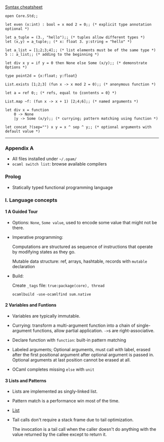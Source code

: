 [Syntax cheatsheet](http://www.ocamlpro.com/files/ocaml-lang.pdf)


    open Core.Std;;

    let even (x:int) : bool = x mod 2 = 0;; (* explicit type annotation optional *)
    
    let a_tuple = (3., "hello");; (* tuples allow different types *)
    let (x,y) = a_tuple;; (* x: float 3. y:string = "hello" *)

    let a_list = [1;2;3;4];; (* list elements must be of the same type *)
    5 :: a_list;; (* adding to the beginning *)

    let div x y = if y = 0 then None else Some (x/y);; (* demonstrate Options *)
    
    type point2d = {x:float; y:float}

    List.exists [1;2;3] (fun x -> x mod 2 = 0);; (* anonymous function *)

    let a = ref 0;; (* refs, equal to {contents = 0} *)

    List.map ~f: (fun x -> x + 1) [2;4;6];; (* named arguments *)

    let div x = function 
        0 -> None
        |y -> Some (x/y);; (* currying; pattern matching using function *)

    let concat ?(sep="") x y = x ^ sep ^ y;; (* optional arguments with default value *)

---

### Appendix A

* All files installed under `~/.opam/`
* `ocaml switch list`: browse available compilers

### Prolog

* Statically typed functional programming language

### I. Language concepts

#### 1 A Guided Tour

* Options: `None`, `Some value`, used to encode some value that might not be there. 

* Imperative programming:

     Computations are structured as sequence of instructions that operate by modifying states as they go.

     Mutable data structure: ref, arrays, hashtable, records with `mutable` declaration


* Build:

     Create `_tags` file: `true:package(core), thread`

     `ocamlbuild -use-ocamlfind sum.native`

#### 2 Variables and Funtions

* Variables are typically immutable.

* Currying: transform a multi-argument function into a chain of single-argument functions, allow partial application. `->`s are right-associative.

* Declare function with `function`: built-in pattern matching

* Labeled arguments; Optional arguments, must call with label, erased after the first positional argument after optional argument is passed in. Optional arguments at last position cannot be erased at all.

* OCaml completes missing `else` with `unit`

#### 3 Lists and Patterns

* Lists are implemented as singly-linked list.

* Pattern match is a performance win most of the time.

* [List](https://ocaml.janestreet.com/ocaml-core/latest/doc/core_kernel/Core_list.html)

* Tail calls don't require a stack frame due to tail optimization.

     The invocation is a tail call when the caller doesn't do anything with the value returned by the callee except to return it.
